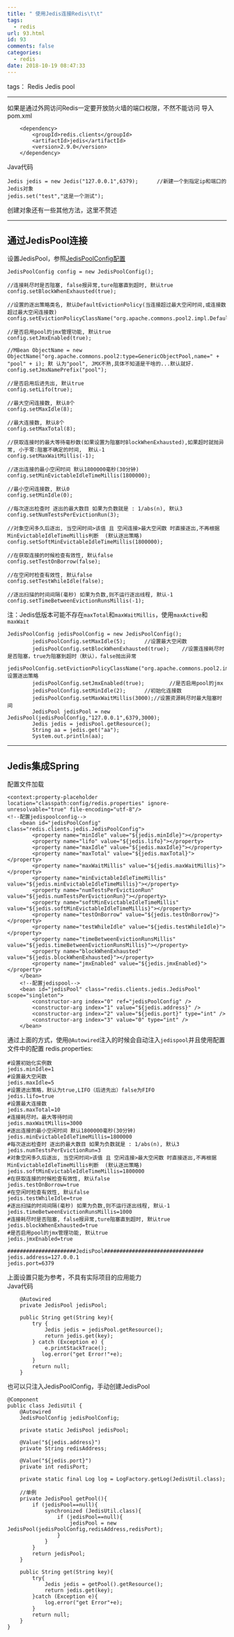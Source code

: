 ```yaml
---
title: " 使用Jedis连接Redis\t\t"
tags:
  - redis
url: 93.html
id: 93
comments: false
categories:
  - redis
date: 2018-10-19 08:47:33
---
```


tags： Redis Jedis pool

* * *

如果是通过外网访问Redis一定要开放防火墙的端口权限，不然不能访问 导入pom.xml

        <dependency>
            <groupId>redis.clients</groupId>
            <artifactId>jedis</artifactId>
            <version>2.9.0</version>
        </dependency>
    

Java代码

    Jedis jedis = new Jedis("127.0.0.1",6379);      //新建一个到指定ip和端口的Jedis对象
    jedis.set("test","这是一个测试");
    

创建对象还有一些其他方法，这里不赘述

* * *

通过JedisPool连接
-------------

设置JedisPool，参照[JedisPoolConfig配置](http://www.cnblogs.com/tankaixiong/p/4048167.html)

    JedisPoolConfig config = new JedisPoolConfig();
    
    //连接耗尽时是否阻塞, false报异常,ture阻塞直到超时, 默认true
    config.setBlockWhenExhausted(true);
    
    //设置的逐出策略类名, 默认DefaultEvictionPolicy(当连接超过最大空闲时间,或连接数超过最大空闲连接数)
    config.setEvictionPolicyClassName("org.apache.commons.pool2.impl.DefaultEvictionPolicy");
    
    //是否启用pool的jmx管理功能, 默认true
    config.setJmxEnabled(true);
    
    //MBean ObjectName = new ObjectName("org.apache.commons.pool2:type=GenericObjectPool,name=" + "pool" + i); 默 认为"pool", JMX不熟,具体不知道是干啥的...默认就好.
    config.setJmxNamePrefix("pool");
    
    //是否启用后进先出, 默认true
    config.setLifo(true);
    
    //最大空闲连接数, 默认8个
    config.setMaxIdle(8);
    
    //最大连接数, 默认8个
    config.setMaxTotal(8);
    
    //获取连接时的最大等待毫秒数(如果设置为阻塞时BlockWhenExhausted),如果超时就抛异常, 小于零:阻塞不确定的时间,  默认-1
    config.setMaxWaitMillis(-1);
    
    //逐出连接的最小空闲时间 默认1800000毫秒(30分钟)
    config.setMinEvictableIdleTimeMillis(1800000);
    
    //最小空闲连接数, 默认0
    config.setMinIdle(0);
    
    //每次逐出检查时 逐出的最大数目 如果为负数就是 : 1/abs(n), 默认3
    config.setNumTestsPerEvictionRun(3);
    
    //对象空闲多久后逐出, 当空闲时间>该值 且 空闲连接>最大空闲数 时直接逐出,不再根据MinEvictableIdleTimeMillis判断  (默认逐出策略)   
    config.setSoftMinEvictableIdleTimeMillis(1800000);
    
    //在获取连接的时候检查有效性, 默认false
    config.setTestOnBorrow(false);
    
    //在空闲时检查有效性, 默认false
    config.setTestWhileIdle(false);
    
    //逐出扫描的时间间隔(毫秒) 如果为负数,则不运行逐出线程, 默认-1
    config.setTimeBetweenEvictionRunsMillis(-1);
    

注：Jedis低版本可能不存在`maxTotal`和`maxWaitMillis`，使用`maxActive`和`maxWait`

    JedisPoolConfig jedisPoolConfig = new JedisPoolConfig();
            jedisPoolConfig.setMaxIdle(5);      //设置最大空闲数
            jedisPoolConfig.setBlockWhenExhausted(true);    //设置连接耗尽时是否阻塞，true为阻塞到超时（默认），false抛出异常
            jedisPoolConfig.setEvictionPolicyClassName("org.apache.commons.pool2.impl.DefaultEvictionPolicy");//设置逐出策略
            jedisPoolConfig.setJmxEnabled(true);        //是否启用pool的jmx
            jedisPoolConfig.setMinIdle(2);      //初始化连接数
            jedisPoolConfig.setMaxWaitMillis(3000);//设置资源耗尽时最大阻塞时间
            JedisPool jedisPool = new JedisPool(jedisPoolConfig,"127.0.0.1",6379,3000);
            Jedis jedis = jedisPool.getResource();
            String aa = jedis.get("aa");
            System.out.println(aa);
    

* * *

Jedis集成Spring
-------------

配置文件加载

    <context:property-placeholder location="classpath:config/redis.properties" ignore-unresolvable="true" file-encoding="utf-8"/>
    <!--配置jedispoolconfig-->
        <bean id="jedisPoolConfig" class="redis.clients.jedis.JedisPoolConfig">
            <property name="minIdle" value="${jedis.minIdle}"></property>
            <property name="lifo" value="${jedis.lifo}"></property>
            <property name="maxIdle" value="${jedis.maxIdle}"></property>
            <property name="maxTotal" value="${jedis.maxTotal}"></property>
            <property name="maxWaitMillis" value="${jedis.maxWaitMillis}"></property>
            <property name="minEvictableIdleTimeMillis" value="${jedis.minEvictableIdleTimeMillis}"></property>
            <property name="numTestsPerEvictionRun" value="${jedis.numTestsPerEvictionRun}"></property>
            <property name="softMinEvictableIdleTimeMillis" value="${jedis.softMinEvictableIdleTimeMillis}"></property>
            <property name="testOnBorrow" value="${jedis.testOnBorrow}"></property>
            <property name="testWhileIdle" value="${jedis.testWhileIdle}"></property>
            <property name="timeBetweenEvictionRunsMillis" value="${jedis.timeBetweenEvictionRunsMillis}"></property>
            <property name="blockWhenExhausted" value="${jedis.blockWhenExhausted}"></property>
            <property name="jmxEnabled" value="${jedis.jmxEnabled}"></property>
        </bean>
        <!--配置jedispool-->
        <bean id="jedisPool" class="redis.clients.jedis.JedisPool" scope="singleton">
            <constructor-arg index="0" ref="jedisPoolConfig" />
            <constructor-arg index="1" value="${jedis.address}" />
            <constructor-arg index="2" value="${jedis.port}" type="int" />
            <constructor-arg index="3" value="0" type="int" />
        </bean>
    

通过上面的方式，使用`@Autowired`注入的时候会自动注入`jedispool`并且使用配置文件中的配置 redis.properties:

    #设置初始化实例数
    jedis.minIdle=1
    #设置最大空闲数
    jedis.maxIdle=5
    #设置进出策略，默认为true,LIFO（后进先出）false为FIFO
    jedis.lifo=true
    #设置最大连接数
    jedis.maxTotal=10
    #连接耗尽时。最大等待时间
    jedis.maxWaitMillis=3000
    #逐出连接的最小空闲时间 默认1800000毫秒(30分钟)
    jedis.minEvictableIdleTimeMillis=1800000
    #每次逐出检查时 逐出的最大数目 如果为负数就是 : 1/abs(n), 默认3
    jedis.numTestsPerEvictionRun=3
    #对象空闲多久后逐出, 当空闲时间>该值 且 空闲连接>最大空闲数 时直接逐出,不再根据MinEvictableIdleTimeMillis判断  (默认逐出策略)
    jedis.softMinEvictableIdleTimeMillis=1800000
    #在获取连接的时候检查有效性, 默认false
    jedis.testOnBorrow=true
    #在空闲时检查有效性, 默认false
    jedis.testWhileIdle=true
    #逐出扫描的时间间隔(毫秒) 如果为负数,则不运行逐出线程, 默认-1
    jedis.timeBetweenEvictionRunsMillis=1000
    #连接耗尽时是否阻塞, false报异常,ture阻塞直到超时, 默认true
    jedis.blockWhenExhausted=true
    #是否启用pool的jmx管理功能, 默认true
    jedis.jmxEnabled=true
    
    ######################JedisPool################################
    jedis.address=127.0.0.1
    jedis.port=6379
    

上面设置只能为参考，不具有实际项目的应用能力  
Java代码

        @Autowired
        private JedisPool jedisPool;
    
        public String get(String key){
            try {
                Jedis jedis = jedisPool.getResource();
                return jedis.get(key);
            } catch (Exception e) {
                e.printStackTrace();
               log.error("get Error!"+e);
            }
            return null;
        }
    

也可以只注入JedisPoolConfig，手动创建JedisPool

    @Component
    public class JedisUtil {
        @Autowired
        JedisPoolConfig jedisPoolConfig;
    
        private static JedisPool jedisPool;
    
        @Value("${jedis.address}")
        private String redisAddress;
    
        @Value("${jedis.port}")
        private int redisPort;
    
        private static final Log log = LogFactory.getLog(JedisUtil.class);
    
        //单例
        private JedisPool getPool(){
            if (jedisPool==null){
                synchronized (JedisUtil.class){
                    if (jedisPool==null){
                        jedisPool = new JedisPool(jedisPoolConfig,redisAddress,redisPort);
                    }
                }
            }
            return jedisPool;
        }
    
        public String get(String key){
            try{
                Jedis jedis = getPool().getResource();
                return jedis.get(key);
            }catch (Exception e){
                log.error("get Error"+e);
            }
            return null;
        }
    }